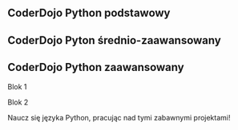 ## CoderDojo Python podstawowy

## CoderDojo Pyton średnio-zaawansowany

## CoderDojo Python zaawansowany

Blok 1

Blok 2

Naucz się języka Python, pracując nad tymi zabawnymi projektami!